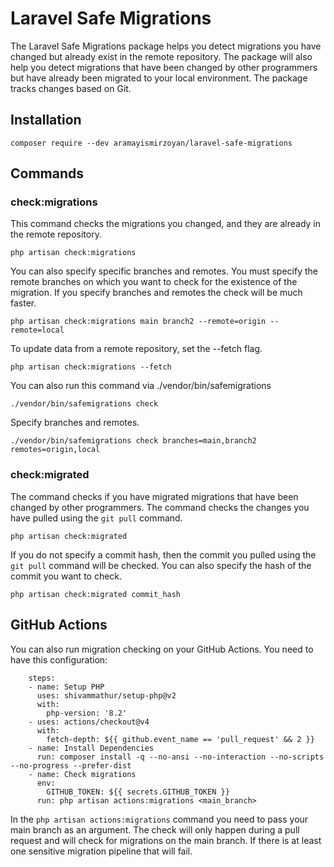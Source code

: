 # Laravel Safe Migrations
The Laravel Safe Migrations package helps you detect migrations you have changed but already exist in the remote repository. The package will also help you detect migrations that have been changed by other programmers but have already been migrated to your local environment. The package tracks changes based on Git.

## Installation
~~~
composer require --dev aramayismirzoyan/laravel-safe-migrations
~~~
## Commands

### check:migrations

This command checks the migrations you changed, and they are already in the remote repository.

~~~
php artisan check:migrations
~~~

You can also specify specific branches and remotes. You must specify the remote branches on which you want to check for the existence of the migration.
If you specify branches and remotes the check will be much faster.
~~~
php artisan check:migrations main branch2 --remote=origin --remote=local
~~~

To update data from a remote repository, set the --fetch flag.
~~~
php artisan check:migrations --fetch
~~~

You can also run this command via ./vendor/bin/safemigrations
~~~
./vendor/bin/safemigrations check
~~~
Specify branches and remotes.
~~~
./vendor/bin/safemigrations check branches=main,branch2 remotes=origin,local
~~~

### check:migrated
The command checks if you have migrated migrations that have been changed by other programmers. The command checks the changes you have pulled using the `git pull` command.
~~~
php artisan check:migrated
~~~

If you do not specify a commit hash, then the commit you pulled using the `git pull` command will be checked. You can also specify the hash of the commit you want to check.

~~~
php artisan check:migrated commit_hash
~~~

## GitHub Actions

You can also run migration checking on your GitHub Actions. You need to have this configuration: 

~~~
    steps:
    - name: Setup PHP
      uses: shivammathur/setup-php@v2
      with:
        php-version: '8.2'
    - uses: actions/checkout@v4
      with:
        fetch-depth: ${{ github.event_name == 'pull_request' && 2 }}
    - name: Install Dependencies
      run: composer install -q --no-ansi --no-interaction --no-scripts --no-progress --prefer-dist
    - name: Check migrations
      env:
        GITHUB_TOKEN: ${{ secrets.GITHUB_TOKEN }}
      run: php artisan actions:migrations <main_branch>
~~~

In the `php artisan actions:migrations` command you need to pass your main branch as an argument. The check will only happen during a pull request and will check for migrations on the main branch. If there is at least one sensitive migration pipeline that will fail.